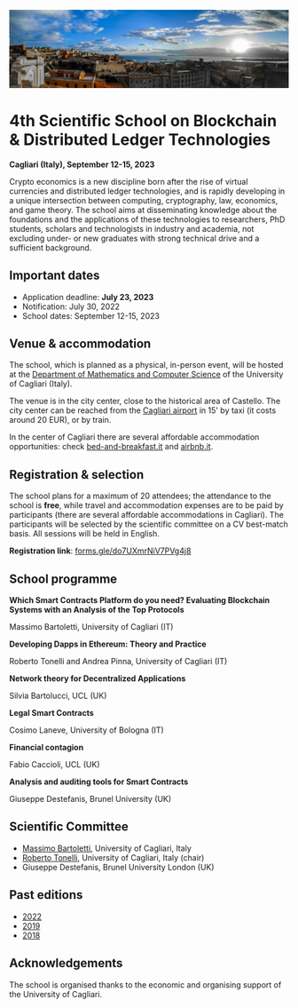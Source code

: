 ![image](intro-bg.jpg)

# 4th Scientific School on Blockchain & Distributed Ledger Technologies

**Cagliari (Italy), September 12-15, 2023**

Crypto economics is a new discipline born after the rise of virtual currencies and distributed ledger technologies, and is rapidly developing in a unique intersection between computing, cryptography,  law,
economics, and game theory. The school aims at disseminating  knowledge about the foundations and the applications of these technologies to researchers, PhD students, scholars and technologists in industry and academia, not excluding under- or new graduates with strong technical drive and a sufficient background.


## Important dates

- Application deadline: **July 23, 2023**
- Notification: July 30, 2022
- School dates: September 12-15, 2023


## Venue & accommodation

The school, which is planned as a physical, in-person event, will be hosted at the [Department of Mathematics and Computer Science](https://goo.gl/maps/jjzgXGtSLtVBSrDu9) of the University of Cagliari (Italy).

The venue is in the city center, close to the historical area of Castello. 
The city center can be reached from the [Cagliari airport](http://www.sogaer.it/it) in 15' by taxi (it costs around 20 EUR), or by train.

In the center of Cagliari there are several affordable accommodation opportunities: check [bed-and-breakfast.it](https://www.bed-and-breakfast.it/lista_strutture_ur.cfm?locale=it&zona=Castello&citta=Cagliari&idregione=14) and
[airbnb.it](https://www.airbnb.it/rooms/6619495?source_impression_id=p3_1688053073_kJI5XWcXBEsz1r%2B1).


## Registration & selection

The school plans for a maximum of 20 attendees; the attendance to the school is **free**, while travel and accommodation expenses are to be paid by participants (there are several affordable accommodations in Cagliari). 
The participants will be selected by the scientific  committee on a CV best-match basis.
All sessions will be held in English.

**Registration link**: [forms.gle/do7UXmrNiV7PVg4j8](https://forms.gle/do7UXmrNiV7PVg4j8)


## School programme

**Which Smart Contracts Platform do you need? Evaluating Blockchain Systems with an Analysis of the Top Protocols**

Massimo Bartoletti, University of Cagliari (IT)

**Developing Dapps in Ethereum: Theory and Practice**

Roberto Tonelli and Andrea Pinna, University of Cagliari (IT)

**Network theory for Decentralized Applications**

Silvia Bartolucci, UCL (UK)

**Legal Smart Contracts** 

Cosimo Laneve, University of Bologna (IT)

**Financial contagion**

Fabio Caccioli, UCL (UK)

**Analysis and auditing tools for Smart Contracts**

Giuseppe Destefanis, Brunel University (UK)


## Scientific Committee

- [Massimo Bartoletti](https://blockchain.unica.it), University of Cagliari, Italy
- [Roberto Tonelli](https://www.unica.it/unica/it/ateneo_s07_ss01.page?contentId=SHD31003), University of Cagliari, Italy (chair)
- Giuseppe Destefanis, Brunel University London (UK)


## Past editions

- [2022](https://www.agile-group.org/blockchainsummerschool/)
- [2019](2019/)
- [2018](2018/)


## Acknowledgements

The school is organised thanks to the economic and organising support of the University of Cagliari.
